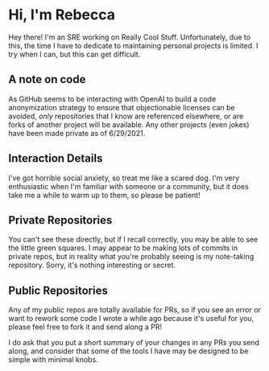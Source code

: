 # Hi, I'm Rebecca

Hey there! I'm an SRE working on Really Cool Stuff. Unfortunately, due to this, the time
I have to dedicate to maintaining personal projects is limited. I try when I can, but
this can get difficult.

## A note on code
As GitHub seems to be interacting with OpenAI to build a code anonymization strategy 
to ensure that objectionable licenses can be avoided, _only_ repositories that I know
are referenced elsewhere, or are forks of another project will be available. Any other
projects (even jokes) have been made private as of 6/29/2021.

## Interaction Details
I've got horrible social anxiety, so treat me like a scared dog. I'm very enthusiastic
when I'm familiar with someone or a community, but it does take me a while to warm up
to them, so please be patient!

## Private Repositories
You can't see these directly, but if I recall correctly, you may be able to see the little
green squares. I may appear to be making lots of commits in private repos, but in reality
what you're probably seeing is my note-taking repository. Sorry, it's nothing interesting
or secret.

## Public Repositories
Any of my public repos are totally available for PRs, so if you see an error or want to
rework some code I wrote a while ago because it's useful for you, please feel free to
fork it and send along a PR!

I do ask that you put a short summary of your changes in any PRs you send along, and
consider that some of the tools I have may be designed to be simple with minimal knobs.

